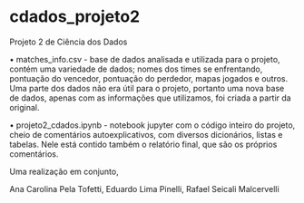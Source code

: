 # cdados_projeto2
Projeto 2 de Ciência dos Dados

•	matches_info.csv - base de dados analisada e utilizada para o projeto, contém uma variedade de dados; nomes dos times se enfrentando, pontuação do vencedor, pontuação do perdedor, mapas jogados e outros. Uma parte dos dados não era útil para o projeto, portanto uma nova base de dados, apenas com as informações que utilizamos, foi criada a partir da original.

•	projeto2_cdados.ipynb - notebook jupyter com o código inteiro do projeto, cheio de comentários autoexplicativos, com diversos dicionários, listas e tabelas. Nele está contido também o relatório final, que são os próprios comentários.


Uma realização em conjunto,

Ana Carolina Pela Tofetti,
Eduardo Lima Pinelli,
Rafael Seicali Malcervelli
